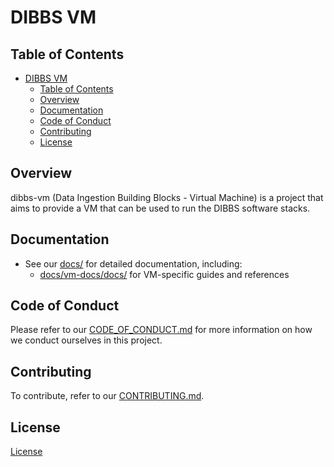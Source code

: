 # DIBBS VM

## Table of Contents
- [DIBBS VM](#dibbs-vm)
  - [Table of Contents](#table-of-contents)
  - [Overview](#overview)
  - [Documentation](#documentation)
  - [Code of Conduct](#code-of-conduct)
  - [Contributing](#contributing)
  - [License](#license)

## Overview
dibbs-vm (Data Ingestion Building Blocks - Virtual Machine) is a project that aims to provide a VM that can be used to run the DIBBS software stacks.

## Documentation
- See our [docs/](docs) for detailed documentation, including:
  - [docs/vm-docs/docs/](docs) for VM-specific guides and references

## Code of Conduct
Please refer to our [CODE_OF_CONDUCT.md](CODE_OF_CONDUCT.md) for more information on how we conduct ourselves in this project.

## Contributing
To contribute, refer to our [CONTRIBUTING.md](CONTRIBUTING.md).

## License
[License](LICENSE)

